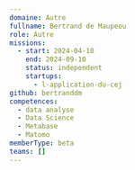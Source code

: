 ```yaml
---
domaine: Autre
fullname: Bertrand de Maupeou
role: Autre
missions:
  - start: 2024-04-10
    end: 2024-09-10
    status: independent
    startups:
      - l-application-du-cej
github: bertranddm
competences:
  - data analyse
  - Data Science
  - Metabase
  - Matomo
memberType: beta
teams: []
---
```

